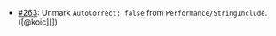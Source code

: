 * [#263](https://github.com/rubocop/rubocop-performance/pull/263): Unmark `AutoCorrect: false` from `Performance/StringInclude`. ([@koic][])
